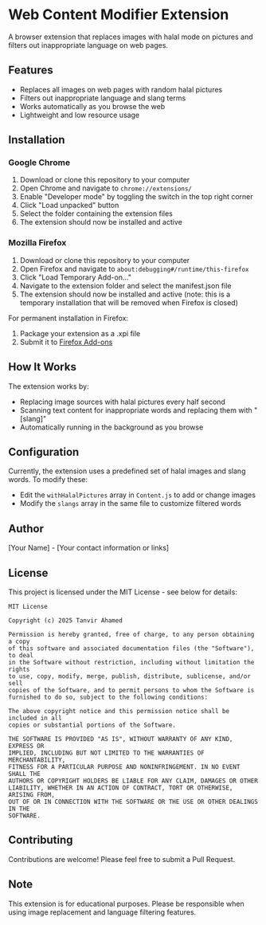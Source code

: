 # Web Content Modifier Extension

A browser extension that replaces images with halal mode on pictures and filters out inappropriate language on web pages.

## Features

- Replaces all images on web pages with random halal pictures
- Filters out inappropriate language and slang terms
- Works automatically as you browse the web
- Lightweight and low resource usage

## Installation

### Google Chrome

1. Download or clone this repository to your computer
2. Open Chrome and navigate to `chrome://extensions/`
3. Enable "Developer mode" by toggling the switch in the top right corner
4. Click "Load unpacked" button
5. Select the folder containing the extension files
6. The extension should now be installed and active

### Mozilla Firefox

1. Download or clone this repository to your computer
2. Open Firefox and navigate to `about:debugging#/runtime/this-firefox`
3. Click "Load Temporary Add-on..."
4. Navigate to the extension folder and select the manifest.json file
5. The extension should now be installed and active (note: this is a temporary installation that will be removed when Firefox is closed)

For permanent installation in Firefox:

1. Package your extension as a .xpi file
2. Submit it to [Firefox Add-ons](https://addons.mozilla.org/developers/)

## How It Works

The extension works by:

- Replacing image sources with halal pictures every half second
- Scanning text content for inappropriate words and replacing them with "[slang]"
- Automatically running in the background as you browse

## Configuration

Currently, the extension uses a predefined set of halal images and slang words. To modify these:

- Edit the `withHalalPictures` array in `Content.js` to add or change images
- Modify the `slangs` array in the same file to customize filtered words

## Author

[Your Name] - [Your contact information or links]

## License

This project is licensed under the MIT License - see below for details:

```
MIT License

Copyright (c) 2025 Tanvir Ahamed

Permission is hereby granted, free of charge, to any person obtaining a copy
of this software and associated documentation files (the "Software"), to deal
in the Software without restriction, including without limitation the rights
to use, copy, modify, merge, publish, distribute, sublicense, and/or sell
copies of the Software, and to permit persons to whom the Software is
furnished to do so, subject to the following conditions:

The above copyright notice and this permission notice shall be included in all
copies or substantial portions of the Software.

THE SOFTWARE IS PROVIDED "AS IS", WITHOUT WARRANTY OF ANY KIND, EXPRESS OR
IMPLIED, INCLUDING BUT NOT LIMITED TO THE WARRANTIES OF MERCHANTABILITY,
FITNESS FOR A PARTICULAR PURPOSE AND NONINFRINGEMENT. IN NO EVENT SHALL THE
AUTHORS OR COPYRIGHT HOLDERS BE LIABLE FOR ANY CLAIM, DAMAGES OR OTHER
LIABILITY, WHETHER IN AN ACTION OF CONTRACT, TORT OR OTHERWISE, ARISING FROM,
OUT OF OR IN CONNECTION WITH THE SOFTWARE OR THE USE OR OTHER DEALINGS IN THE
SOFTWARE.
```

## Contributing

Contributions are welcome! Please feel free to submit a Pull Request.

## Note

This extension is for educational purposes. Please be responsible when using image replacement and language filtering features.
